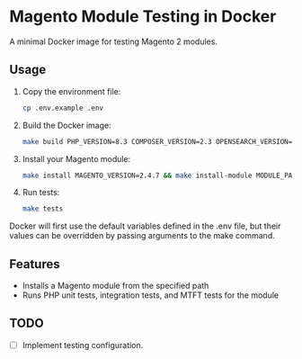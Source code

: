 # Magento Module Testing in Docker

A minimal Docker image for testing Magento 2 modules.

## Usage

1. Copy the environment file:
    ```bash
    cp .env.example .env
    ```
2. Build the Docker image:
    ```bash
    make build PHP_VERSION=8.3 COMPOSER_VERSION=2.3 OPENSEARCH_VERSION=2.14
    ```
3. Install your Magento module:
    ```bash
    make install MAGENTO_VERSION=2.4.7 && make install-module MODULE_PATH=/path/to/Vendor/Module
    ```
4. Run tests:
    ```bash
    make tests
    ```

Docker will first use the default variables defined in the .env file, but their values can be overridden by passing arguments to the make command.

## Features

- Installs a Magento module from the specified path
- Runs PHP unit tests, integration tests, and MTFT tests for the module

## TODO
- [ ]  Implement testing configuration.